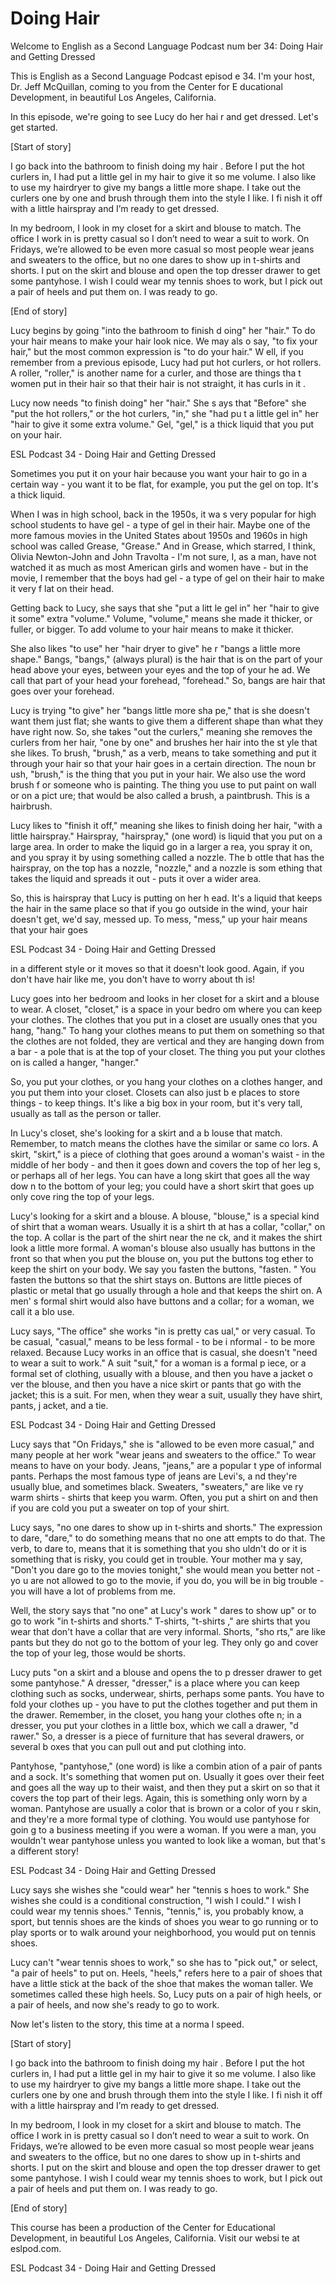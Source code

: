 # Doing Hair

Welcome to English as a Second Language Podcast num ber 34: Doing Hair and Getting Dressed

This is English as a Second Language Podcast episod e 34. I'm your host, Dr. Jeff McQuillan, coming to you from the Center for E ducational Development, in beautiful Los Angeles, California.

In this episode, we're going to see Lucy do her hai r and get dressed. Let's get started.

[Start of story]

I go back into the bathroom to finish doing my hair .  Before I put the hot curlers in, I had put a little gel in my hair to give it so me volume.  I also like to use my hairdryer to give my bangs a little more shape.  I take out the curlers one by one and brush through them into the style I like.  I fi nish it off with a little hairspray and I’m ready to get dressed.

In my bedroom, I look in my closet for a skirt and blouse to match.  The office I work in is pretty casual so I don’t need to wear a suit to work.  On Fridays, we’re allowed to be even more casual so most people wear jeans and sweaters to the office, but no one dares to show up in t-shirts and  shorts.  I put on the skirt and blouse and open the top dresser drawer to get some pantyhose.  I wish I could wear my tennis shoes to work, but I pick out a pair  of heels and put them on.  I was ready to go.

[End of story]

Lucy begins by going "into the bathroom to finish d oing" her "hair."  To do your hair means to make your hair look nice.  We may als o say, "to fix your hair," but the most common expression is "to do your hair."  W ell, if you remember from a previous episode, Lucy had put hot curlers, or hot rollers.  A roller, "roller," is another name for a curler, and those are things tha t women put in their hair so that their hair is not straight, it has curls in it .

Lucy now needs "to finish doing" her "hair."  She s ays that "Before" she "put the hot rollers," or the hot curlers, "in," she "had pu t a little gel in" her "hair to give it some extra volume."  Gel, "gel," is a thick liquid that you put on your hair.

ESL Podcast 34 -  Doing Hair and Getting Dressed

Sometimes you put it on your hair because you want your hair to go in a certain way - you want it to be flat, for example, you put the gel on top.  It's a thick liquid.

When I was in high school, back in the 1950s, it wa s very popular for high school students to have gel - a type of gel in their hair.   Maybe one of the more famous movies in the United States about 1950s and 1960s in high school was called Grease, "Grease."  And in Grease, which starred, I think, Olivia Newton-John and John Travolta - I'm not sure, I, as a man, have not  watched it as much as most American girls and women have - but in the movie, I  remember that the boys had gel - a type of gel on their hair to make it very f lat on their head.

Getting back to Lucy, she says that she "put a litt le gel in" her "hair to give it some" extra "volume."  Volume, "volume," means she made it thicker, or fuller, or bigger.  To add volume to your hair means to make it thicker.

She also likes "to use" her "hair dryer to give" he r "bangs a little more shape." Bangs, "bangs," (always plural) is the hair that is  on the part of your head above your eyes, between your eyes and the top of your he ad.  We call that part of your head your forehead, "forehead."  So, bangs are hair  that goes over your forehead.

Lucy is trying "to give" her "bangs little more sha pe," that is she doesn't want them just flat; she wants to give them a different shape than what they have right now.  So, she takes "out the curlers," meaning she removes the curlers from her hair, "one by one" and brushes her hair into the st yle that she likes.  To brush, "brush," as a verb, means to take something and put  it through your hair so that your hair goes in a certain direction.  The noun br ush, "brush," is the thing that you put in your hair.  We also use the word brush f or someone who is painting. The thing you use to put paint on wall or on a pict ure; that would be also called a brush, a paintbrush.  This is a hairbrush.

Lucy likes to "finish it off," meaning she likes to  finish doing her hair, "with a little hairspray."  Hairspray, "hairspray," (one word) is liquid that you put on a large area.  In order to make the liquid go in a larger a rea, you spray it on, and you spray it by using something called a nozzle.  The b ottle that has the hairspray, on the top has a nozzle, "nozzle," and a nozzle is som ething that takes the liquid and spreads it out - puts it over a wider area.

So, this is hairspray that Lucy is putting on her h ead.  It's a liquid that keeps the hair in the same place so that if you go outside in  the wind, your hair doesn't get, we'd say, messed up.  To mess, "mess," up your hair  means that your hair goes

ESL Podcast 34 -  Doing Hair and Getting Dressed

in a different style or it moves so that it doesn't  look good.  Again, if you don't have hair like me, you don't have to worry about th is!

Lucy goes into her bedroom and looks in her closet for a skirt and a blouse to wear.  A closet, "closet," is a space in your bedro om where you can keep your clothes.  The clothes that you put in a closet are usually ones that you hang, "hang."  To hang your clothes means to put them on something so that the clothes are not folded, they are vertical and they are hanging down from a bar - a pole that is at the top of your closet.  The thing you put your clothes on is called a hanger, "hanger."

So, you put your clothes, or you hang your clothes on a clothes hanger, and you put them into your closet.  Closets can also just b e places to store things - to keep things.  It's like a big box in your room, but  it's very tall, usually as tall as the person or taller.

In Lucy's closet, she's looking for a skirt and a b louse that match.  Remember, to match means the clothes have the similar or same co lors.  A skirt, "skirt," is a piece of clothing that goes around a woman's waist - in the middle of her body - and then it goes down and covers the top of her leg s, or perhaps all of her legs. You can have a long skirt that goes all the way dow n to the bottom of your leg; you could have a short skirt that goes up only cove ring the top of your legs.

Lucy's looking for a skirt and a blouse.  A blouse,  "blouse," is a special kind of shirt that a woman wears.  Usually it is a shirt th at has a collar, "collar," on the top.  A collar is the part of the shirt near the ne ck, and it makes the shirt look a little more formal.  A woman's blouse also usually has buttons in the front so that when you put the blouse on, you put the buttons tog ether to keep the shirt on your body.  We say you fasten the buttons, "fasten. "  You fasten the buttons so that the shirt stays on.  Buttons are little pieces  of plastic or metal that go usually through a hole and that keeps the shirt on.  A men' s formal shirt would also have buttons and a collar; for a woman, we call it a blo use.

Lucy says, "The office" she works "in is pretty cas ual," or very casual.  To be casual, "casual," means to be less formal - to be i nformal - to be more relaxed. Because Lucy works in an office that is casual, she  doesn't "need to wear a suit to work."  A suit "suit," for a woman is a formal p iece, or a formal set of clothing, usually with a blouse, and then you have a jacket o ver the blouse, and then you have a nice skirt or pants that go with the jacket;  this is a suit.  For men, when they wear a suit, usually they have shirt, pants, j acket, and a tie.

ESL Podcast 34 -  Doing Hair and Getting Dressed

Lucy says that "On Fridays," she is "allowed to be even more casual," and many people at her work "wear jeans and sweaters to the office."  To wear means to have on your body.  Jeans, "jeans," are a popular t ype of informal pants. Perhaps the most famous type of jeans are Levi's, a nd they're usually blue, and sometimes black.  Sweaters, "sweaters," are like ve ry warm shirts - shirts that keep you warm.  Often, you put a shirt on and then if you are cold you put a sweater on top of your shirt.

Lucy says, "no one dares to show up in t-shirts and  shorts."  The expression to dare, "dare," to do something means that no one att empts to do that.  The verb, to dare to, means that it is something that you sho uldn't do or it is something that is risky, you could get in trouble.  Your mother ma y say, "Don't you dare go to the movies tonight," she would mean you better not - yo u are not allowed to go to the movie, if you do, you will be in big trouble - you will have a lot of problems from me.

Well, the story says that "no one" at Lucy's work " dares to show up" or to go to work "in t-shirts and shorts."  T-shirts, "t-shirts ," are shirts that you wear that don't have a collar that are very informal.  Shorts, "sho rts," are like pants but they do not go to the bottom of your leg.  They only go and  cover the top of your leg, those would be shorts.

Lucy puts "on a skirt and a blouse and opens the to p dresser drawer to get some pantyhose."  A dresser, "dresser," is a place where  you can keep clothing such as socks, underwear, shirts, perhaps some pants.  You have to fold your clothes up - you have to put the clothes together and put them in the drawer. Remember, in the closet, you hang your clothes ofte n; in a dresser, you put your clothes in a little box, which we call a drawer, "d rawer."  So, a dresser is a piece of furniture that has several drawers, or several b oxes that you can pull out and put clothing into.

Pantyhose, "pantyhose," (one word) is like a combin ation of a pair of pants and a sock.  It's something that women put on.  Usually it goes over their feet and goes all the way up to their waist, and then they put a skirt on so that it covers the top part of their legs.  Again, this is something only worn by a woman.  Pantyhose are usually a color that is brown or a color of you r skin, and they're a more formal type of clothing.  You would use pantyhose for goin g to a business meeting if you were a woman.  If you were a man, you wouldn't wear  pantyhose unless you wanted to look like a woman, but that's a different  story!

ESL Podcast 34 -  Doing Hair and Getting Dressed

Lucy says she wishes she "could wear" her "tennis s hoes to work."  She wishes she could is a conditional construction, "I wish I could."  I wish I could wear my tennis shoes."  Tennis, "tennis," is, you probably know, a sport, but tennis shoes are the kinds of shoes you wear to go running or to  play sports or to walk around your neighborhood, you would put on tennis shoes.

Lucy can't "wear tennis shoes to work," so she has to "pick out," or select, "a pair of heels" to put on.  Heels, "heels," refers here to a pair of shoes that have a little stick at the back of the shoe that makes the woman taller.  We sometimes called these high heels.  So, Lucy puts on a pair of high heels, or a pair of heels, and now she's ready to go to work.

Now let's listen to the story, this time at a norma l speed.

[Start of story]

I go back into the bathroom to finish doing my hair .  Before I put the hot curlers in, I had put a little gel in my hair to give it so me volume.  I also like to use my hairdryer to give my bangs a little more shape.  I take out the curlers one by one and brush through them into the style I like.  I fi nish it off with a little hairspray and I’m ready to get dressed.

In my bedroom, I look in my closet for a skirt and blouse to match.  The office I work in is pretty casual so I don’t need to wear a suit to work.  On Fridays, we’re allowed to be even more casual so most people wear jeans and sweaters to the office, but no one dares to show up in t-shirts and  shorts.  I put on the skirt and blouse and open the top dresser drawer to get some pantyhose.  I wish I could wear my tennis shoes to work, but I pick out a pair  of heels and put them on.  I was ready to go.

[End of story]



This course has been a production of the Center for  Educational Development, in beautiful Los Angeles, California.  Visit our websi te at eslpod.com.



ESL Podcast 34 -  Doing Hair and Getting Dressed

